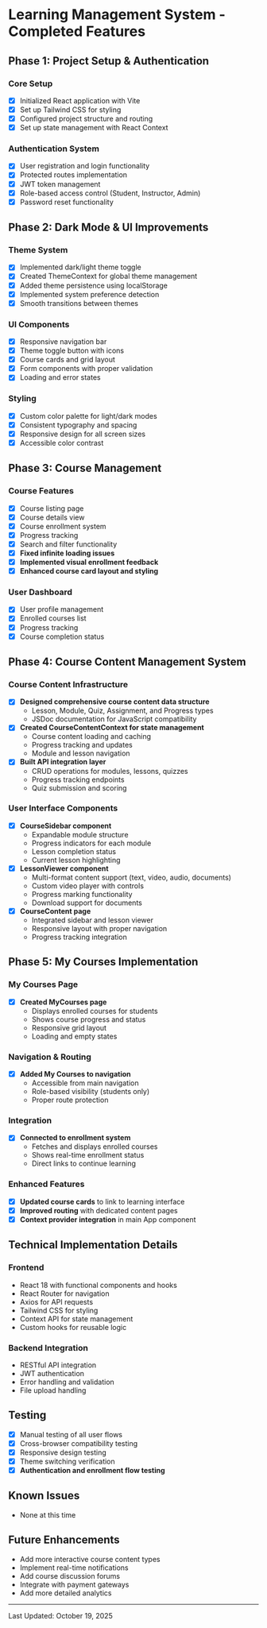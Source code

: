 # Learning Management System - Completed Features

## Phase 1: Project Setup & Authentication

### Core Setup
- [x] Initialized React application with Vite
- [x] Set up Tailwind CSS for styling
- [x] Configured project structure and routing
- [x] Set up state management with React Context

### Authentication System
- [x] User registration and login functionality
- [x] Protected routes implementation
- [x] JWT token management
- [x] Role-based access control (Student, Instructor, Admin)
- [x] Password reset functionality

## Phase 2: Dark Mode & UI Improvements

### Theme System
- [x] Implemented dark/light theme toggle
- [x] Created ThemeContext for global theme management
- [x] Added theme persistence using localStorage
- [x] Implemented system preference detection
- [x] Smooth transitions between themes

### UI Components
- [x] Responsive navigation bar
- [x] Theme toggle button with icons
- [x] Course cards and grid layout
- [x] Form components with proper validation
- [x] Loading and error states

### Styling
- [x] Custom color palette for light/dark modes
- [x] Consistent typography and spacing
- [x] Responsive design for all screen sizes
- [x] Accessible color contrast

## Phase 3: Course Management

### Course Features
- [x] Course listing page
- [x] Course details view
- [x] Course enrollment system
- [x] Progress tracking
- [x] Search and filter functionality
- [x] **Fixed infinite loading issues**
- [x] **Implemented visual enrollment feedback**
- [x] **Enhanced course card layout and styling**

### User Dashboard
- [x] User profile management
- [x] Enrolled courses list
- [x] Progress tracking
- [x] Course completion status

## Phase 4: Course Content Management System

### Course Content Infrastructure
- [x] **Designed comprehensive course content data structure**
  - Lesson, Module, Quiz, Assignment, and Progress types
  - JSDoc documentation for JavaScript compatibility
- [x] **Created CourseContentContext for state management**
  - Course content loading and caching
  - Progress tracking and updates
  - Module and lesson navigation
- [x] **Built API integration layer**
  - CRUD operations for modules, lessons, quizzes
  - Progress tracking endpoints
  - Quiz submission and scoring

### User Interface Components
- [x] **CourseSidebar component**
  - Expandable module structure
  - Progress indicators for each module
  - Lesson completion status
  - Current lesson highlighting
- [x] **LessonViewer component**
  - Multi-format content support (text, video, audio, documents)
  - Custom video player with controls
  - Progress marking functionality
  - Download support for documents
- [x] **CourseContent page**
  - Integrated sidebar and lesson viewer
  - Responsive layout with proper navigation
  - Progress tracking integration

## Phase 5: My Courses Implementation

### My Courses Page
- [x] **Created MyCourses page**
  - Displays enrolled courses for students
  - Shows course progress and status
  - Responsive grid layout
  - Loading and empty states

### Navigation & Routing
- [x] **Added My Courses to navigation**
  - Accessible from main navigation
  - Role-based visibility (students only)
  - Proper route protection

### Integration
- [x] **Connected to enrollment system**
  - Fetches and displays enrolled courses
  - Shows real-time enrollment status
  - Direct links to continue learning

### Enhanced Features
- [x] **Updated course cards** to link to learning interface
- [x] **Improved routing** with dedicated content pages
- [x] **Context provider integration** in main App component

## Technical Implementation Details

### Frontend
- React 18 with functional components and hooks
- React Router for navigation
- Axios for API requests
- Tailwind CSS for styling
- Context API for state management
- Custom hooks for reusable logic

### Backend Integration
- RESTful API integration
- JWT authentication
- Error handling and validation
- File upload handling

## Testing
- [x] Manual testing of all user flows
- [x] Cross-browser compatibility testing
- [x] Responsive design testing
- [x] Theme switching verification
- [x] **Authentication and enrollment flow testing**

## Known Issues
- None at this time

## Future Enhancements
- Add more interactive course content types
- Implement real-time notifications
- Add course discussion forums
- Integrate with payment gateways
- Add more detailed analytics

---
Last Updated: October 19, 2025
